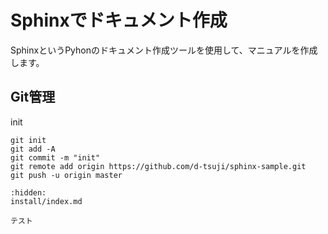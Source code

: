 # Sphinxでドキュメント作成

SphinxというPyhonのドキュメント作成ツールを使用して、マニュアルを作成します。

## Git管理

init

```text
git init
git add -A
git commit -m "init"
git remote add origin https://github.com/d-tsuji/sphinx-sample.git
git push -u origin master
```

```{toctree}
:hidden:
install/index.md
```

```{todo}
テスト
```

```{todolist}
```
